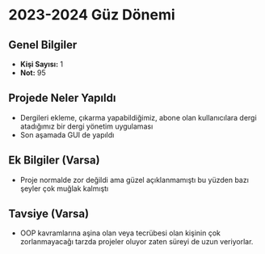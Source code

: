 # 2023-2024 Güz Dönemi

## Genel Bilgiler
* **Kişi Sayısı:** 1
* **Not:** 95

## Projede Neler Yapıldı
* Dergileri ekleme, çıkarma yapabildiğimiz, abone olan kullanıcılara dergi atadığımız bir dergi yönetim uygulaması
* Son aşamada GUI de yapıldı

## Ek Bilgiler (Varsa)
* Proje normalde zor değildi ama güzel açıklanmamıştı bu yüzden bazı şeyler çok muğlak kalmıştı

## Tavsiye (Varsa)
* OOP kavramlarına aşina olan veya tecrübesi olan kişinin çok zorlanmayacağı tarzda projeler oluyor zaten süreyi de uzun veriyorlar.